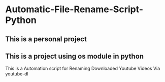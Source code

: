 # Automatic-File-Rename-Script-Python
## This is a personal project  
## This is a project using os module in python 

This is a Automation script for Renaming Downloaded Youtube Videos Via youtube-dl 

